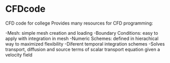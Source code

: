 # CFDcode
CFD code for college
Provides many resources for CFD programming:

-Mesh: simple mesh creation and loading
-Boundary Conditions: easy to apply with integration in mesh
-Numeric Schemes: defined in hierachical way to maximized flexibility
-Diferent temporal integration schemes
-Solves transport, diffusion and source terms of scalar transport equation given a velocity field

